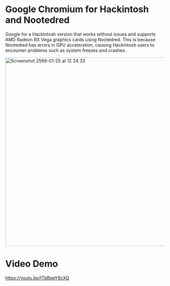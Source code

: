 # Google Chromium for Hackintosh and Nootedred
Google for a Hackintosh version that works without issues and supports AMD Radeon RX Vega graphics cards using Nootedred. This is because Nootedred has errors in GPU acceleration, causing Hackintosh users to encounter problems such as system freezes and crashes.

<img width="595" alt="Screenshot 2568-01-25 at 12 24 33" src="https://github.com/user-attachments/assets/69a606a3-dcfb-478b-a595-7c939a9ca1c0" />

# Video Demo
https://youtu.be/ITbBqeY8cXQ
